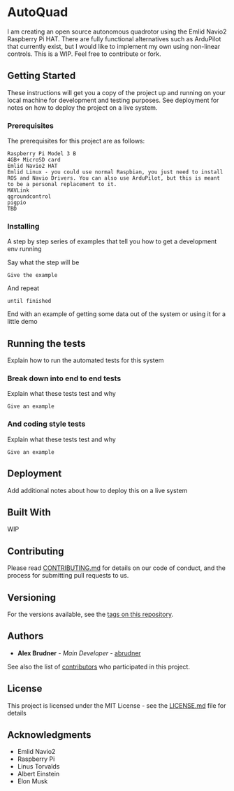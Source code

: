 # AutoQuad

I am creating an open source autonomous quadrotor using the Emlid Navio2 Raspberry Pi HAT. There are fully functional alternatives such as ArduPilot that currently exist, but I would like to implement my own using non-linear controls. This is a WIP. Feel free to contribute or fork.

## Getting Started

These instructions will get you a copy of the project up and running on your local machine for development and testing purposes. See deployment for notes on how to deploy the project on a live system.

### Prerequisites

The prerequisites for this project are as follows:

```
Raspberry Pi Model 3 B
4GB+ MicroSD card
Emlid Navio2 HAT
Emlid Linux - you could use normal Raspbian, you just need to install ROS and Navio Drivers. You can also use ArduPilot, but this is meant to be a personal replacement to it.
MAVLink
qgroundcontrol
pigpio
TBD
```

### Installing

A step by step series of examples that tell you how to get a development env running

Say what the step will be

```
Give the example
```

And repeat

```
until finished
```

End with an example of getting some data out of the system or using it for a little demo

## Running the tests

Explain how to run the automated tests for this system

### Break down into end to end tests

Explain what these tests test and why

```
Give an example
```

### And coding style tests

Explain what these tests test and why

```
Give an example
```

## Deployment

Add additional notes about how to deploy this on a live system

## Built With

WIP

## Contributing

Please read [CONTRIBUTING.md](CONTRIBUTING.md) for details on our code of conduct, and the process for submitting pull requests to us.

## Versioning

For the versions available, see the [tags on this repository](https://github.com/abrudner/AutoQuad/tags). 

## Authors

* **Alex Brudner** - *Main Developer* - [abrudner](https://github.com/abrudner)

See also the list of [contributors](https://github.com/abrudner/AutoQuad/contributors) who participated in this project.

## License

This project is licensed under the MIT License - see the [LICENSE.md](LICENSE.md) file for details

## Acknowledgments

* Emlid Navio2
* Raspberry Pi
* Linus Torvalds
* Albert Einstein
* Elon Musk
